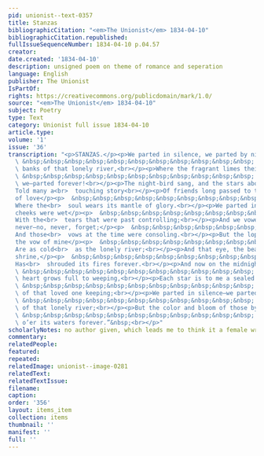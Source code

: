 ```yaml
---
pid: unionist--text-0357
title: Stanzas
bibliographicCitation: "<em>The Unionist</em> 1834-04-10"
bibliographicCitation.republished: 
fullIssueSequenceNumber: 1834-04-10 p.04.57
creator: 
date.created: '1834-04-10'
description: unsigned poem on theme of romance and seperation
language: English
publisher: The Unionist
IsPartOf: 
rights: https://creativecommons.org/publicdomain/mark/1.0/
source: "<em>The Unionist</em> 1834-04-10"
subject: Poetry
type: Text
category: Unionist full issue 1834-04-10
article.type: 
volume: '1'
issue: '36'
transcription: "<p>STANZAS.</p><p>We parted in silence, we parted by night,</p><p>
  \ &nbsp;&nbsp;&nbsp;&nbsp;&nbsp;&nbsp;&nbsp;&nbsp;&nbsp;&nbsp;&nbsp; On the<br>
  \ banks of that lonely river,<br></p><p>Where the fragrant limes their boughs united,</p><p>
  \ &nbsp;&nbsp;&nbsp;&nbsp;&nbsp;&nbsp;&nbsp;&nbsp;&nbsp;&nbsp;&nbsp; We met—and<br>
  \ we—parted forever!<br></p><p>The night-bird sang, and the stars above</p><p>  &nbsp;&nbsp;&nbsp;&nbsp;&nbsp;&nbsp;&nbsp;&nbsp;&nbsp;&nbsp;&nbsp;
  Told many a<br>  touching story<br></p><p>Of friends long passed to the kingdom
  of love</p><p>  &nbsp;&nbsp;&nbsp;&nbsp;&nbsp;&nbsp;&nbsp;&nbsp;&nbsp;&nbsp;&nbsp;
  Where the<br>  soul wears its mantle of glory.<br></p><p>We parted in silence—Our
  cheeks were wet</p><p>  &nbsp;&nbsp;&nbsp;&nbsp;&nbsp;&nbsp;&nbsp;&nbsp;&nbsp;&nbsp;&nbsp;
  With the<br>  tears that were past controlling;<br></p><p>And we vowed we would
  never—no, never, forget;</p><p>  &nbsp;&nbsp;&nbsp;&nbsp;&nbsp;&nbsp;&nbsp;&nbsp;&nbsp;&nbsp;&nbsp;
  And those<br>  vows at the time were consoling.<br></p><p>But the lops that echoed
  the vow of mine</p><p>  &nbsp;&nbsp;&nbsp;&nbsp;&nbsp;&nbsp;&nbsp;&nbsp;&nbsp;&nbsp;&nbsp;
  Are as cold<br>  as the lonely river;<br></p><p>And that eye, the beautiful spirit’s
  shrine,</p><p>  &nbsp;&nbsp;&nbsp;&nbsp;&nbsp;&nbsp;&nbsp;&nbsp;&nbsp;&nbsp;&nbsp;
  Has<br>  shrouded its fires forever.<br></p><p>And now on the midnight sky I look,</p><p>
  \ &nbsp;&nbsp;&nbsp;&nbsp;&nbsp;&nbsp;&nbsp;&nbsp;&nbsp;&nbsp;&nbsp; And my<br>
  \ heart grows full to weeping,<br></p><p>Each star is to me a sealed book,</p><p>
  \ &nbsp;&nbsp;&nbsp;&nbsp;&nbsp;&nbsp;&nbsp;&nbsp;&nbsp;&nbsp;&nbsp; Some tale<br>
  \ of that loved one keeping;<br></p><p>We parted in silence—we parted in tears,</p><p>
  \ &nbsp;&nbsp;&nbsp;&nbsp;&nbsp;&nbsp;&nbsp;&nbsp;&nbsp;&nbsp;&nbsp; On the bank<br>
  \ of that lonely river;<br></p><p>But the color and bloom of those by-gone years,</p><p>
  \ &nbsp;&nbsp;&nbsp;&nbsp;&nbsp;&nbsp;&nbsp;&nbsp;&nbsp;&nbsp;&nbsp; Shall hang<br>
  \ o’er its waters forever.”&nbsp;<br></p>"
scholarlyNotes: no author given, which leads me to think it a female writer
commentary: 
relatedPeople: 
featured: 
repeated: 
relatedImage: unionist--image-0281
relatedText: 
relatedTextIssue: 
filename: 
caption: 
order: '356'
layout: items_item
collection: items
thumbnail: ''
manifest: ''
full: ''
---
```

